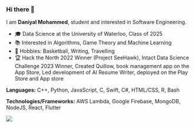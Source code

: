 ### Hi there 👋

I am **Daniyal Mohammed**, student and interested in Software Engineering. 
	
- 🎓 Data Science at the University of Waterloo, Class of 2025
- 📚 Interested in Algorithms, Game Theory and Machine Learning
- 🏀 Hobbies: Basketball, Writing, Travelling
- 🏆 Hack the North 2022 Winner (Project SeeHawk), Intact Data Science Challenge 2023 Winner, Created Quillow, book management app on the App Store, Led development of AI Resume Writer, deployed on the Play Store and App store

**Languages:** C++, Python, JavaScript, C, Swift, C#, HTML/CSS, R, Bash

**Technologies/Frameworks:**  AWS Lambda, Google Firebase, MongoDB, NodeJS, React, Flutter

[![](https://github-readme-stats.vercel.app/api?username=daniyalmohammed&count_private=true)](https://github-readme-stats.vercel.app/api?username=daniyalmohammed&count_private=true)

<!--
**daniyalmohammed/daniyalmohammed** is a ✨ _special_ ✨ repository because its `README.md` (this file) appears on your GitHub profile.

Here are some ideas to get you started:

- 🔭 I’m currently working on ...
- 🌱 I’m currently learning ...
- 👯 I’m looking to collaborate on ...
- 🤔 I’m looking for help with ...
- 💬 Ask me about ...
- 📫 How to reach me: ...
- 😄 Pronouns: ...
- ⚡ Fun fact: ...
-->
